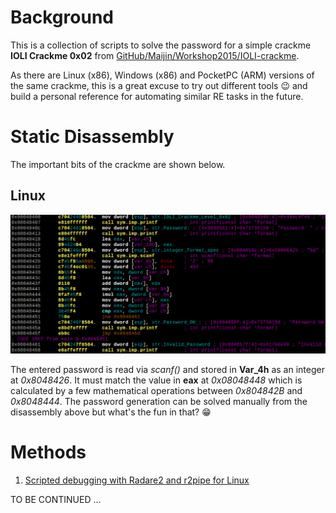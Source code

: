 # Background
This is a collection of scripts to solve the password for a simple crackme **IOLI Crackme 0x02** from [GitHub/Maijin/Workshop2015/IOLI-crackme](https://github.com/Maijin/Workshop2015/tree/master/IOLI-crackme). 

As there are Linux (x86), Windows (x86) and PocketPC (ARM) versions of the same crackme, this is a great excuse to try out different tools :wink: and build a personal reference for automating similar RE tasks in the future.

# Static Disassembly

The important bits of the crackme are shown below.

## Linux

![Disassembly of important bits](img/linux-disasm.png)

The entered password is read via *scanf()* and stored in **Var_4h** as an integer at *0x8048426*. It must match the value in **eax** at *0x08048448* which is calculated by a few mathematical operations between *0x804842B* and *0x8048444*. The password generation can be solved manually from the disassembly above but what's the fun in that? :grin:


# Methods

1. [Scripted debugging with Radare2 and r2pipe for Linux](/r2debug/)

TO BE CONTINUED ...
